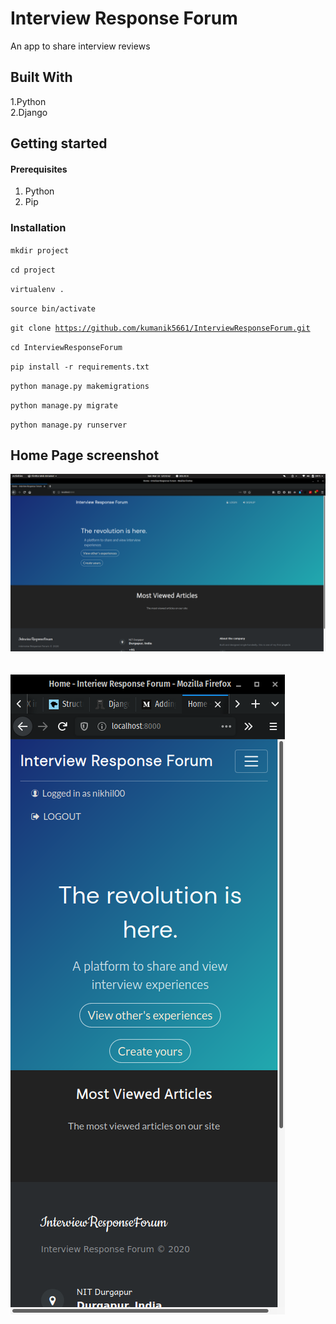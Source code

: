 <h1>Interview Response Forum</h1>
An app to share interview reviews

<h2>Built With</h2>
1.Python<br>
2.Django

<h2>Getting started</h2>
<h4>Prerequisites</h4>

1. Python
2. Pip

<h3>Installation</h3>
<code>mkdir project</code>

<code>cd project</code>

<code>virtualenv .</code>

<code>source bin/activate</code>

<code>git clone https://github.com/kumanik5661/InterviewResponseForum.git</code>

<code>cd InterviewResponseForum</code>

<code>pip install -r requirements.txt</code>

<code>python manage.py makemigrations</code>

<code>python manage.py migrate</code>

<code>python manage.py runserver
</code>

<h2>Home Page screenshot</h2>
<img src="static/images/home_page.png"</img>
<br><br><br>
<img src="static/images/home_page_narrow.png"</img>

